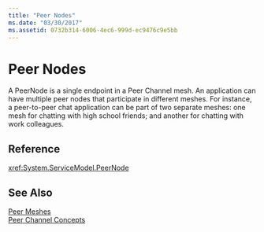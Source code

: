 ```yaml
---
title: "Peer Nodes"
ms.date: "03/30/2017"
ms.assetid: 0732b314-6006-4ec6-999d-ec9476c9e5bb
---
```

# Peer Nodes
A PeerNode is a single endpoint in a Peer Channel mesh. An application can have multiple peer nodes that participate in different meshes. For instance, a peer-to-peer chat application can be part of two separate meshes: one mesh for chatting with high school friends; and another for chatting with work colleagues.  
  
## Reference  
 <xref:System.ServiceModel.PeerNode>  
  
## See Also  
 [Peer Meshes](../../../../docs/framework/wcf/feature-details/peer-meshes.md)  
 [Peer Channel Concepts](../../../../docs/framework/wcf/feature-details/peer-channel-concepts.md)
